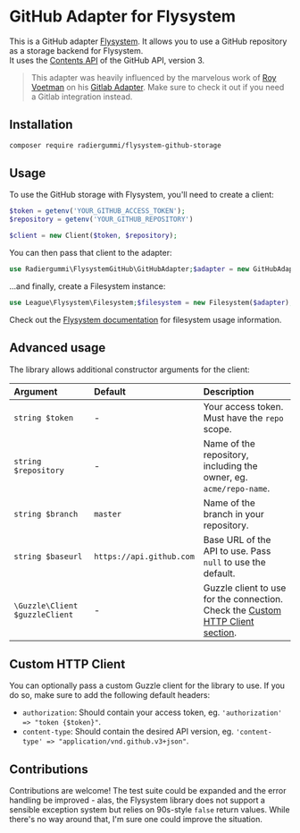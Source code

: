 GitHub Adapter for Flysystem
============================
This is a GitHub adapter [Flysystem](https://github.com/thephpleague/flysystem). It allows you to use a GitHub 
repository as a storage backend for Flysystem.  
It uses the [Contents API](https://developer.github.com/v3/repos/contents/) of the GitHub API, version 3.

> This adapter was heavily influenced by the marvelous work of [Roy Voetman](https://github.com/RoyVoetman) on his 
> [Gitlab Adapter](https://github.com/RoyVoetman/flysystem-gitlab-storage). Make sure to check it out if you need a 
> Gitlab integration instead.

Installation
------------
```bash
composer require radiergummi/flysystem-github-storage
```

Usage
-----
To use the GitHub storage with Flysystem, you'll need to create a client:
```php
$token = getenv('YOUR_GITHUB_ACCESS_TOKEN');
$repository = getenv('YOUR_GITHUB_REPOSITORY')

$client = new Client($token, $repository);
```

You can then pass that client to the adapter:
```php
use Radiergummi\FlysystemGitHub\GitHubAdapter;$adapter = new GitHubAdapter($client);
```

...and finally, create a Filesystem instance:
```php
use League\Flysystem\Filesystem;$filesystem = new Filesystem($adapter);
```

Check out the [Flysystem documentation](https://flysystem.thephpleague.com/api) for filesystem usage information.

Advanced usage
--------------
The library allows additional constructor arguments for the client:

| Argument                       | Default                  | Description                                                                                           |
|:-------------------------------|:-------------------------|:------------------------------------------------------------------------------------------------------|
| `string $token`                | -                        | Your access token. Must have the `repo` scope.                                                        |
| `string $repository`           | -                        | Name of the repository, including the owner, eg. `acme/repo-name`.                                    |
| `string $branch`               | `master`                 | Name of the branch in your repository.                                                                |
| `string $baseurl`              | `https://api.github.com` | Base URL of the API to use. Pass `null` to use the default.                                           |
| `\Guzzle\Client $guzzleClient` | -                        | Guzzle client to use for the connection. Check the [Custom HTTP Client section](#custom-http-client). |

Custom HTTP Client
------------------
You can optionally pass a custom Guzzle client for the library to use. If you do so, make sure to add the following 
default headers:
 - `authorization`: Should contain your access token, eg. `'authorization' => "token {$token}"`.
 - `content-type`: Should contain the desired API version, eg. `'content-type' => "application/vnd.github.v3+json"`.

Contributions
-------------
Contributions are welcome! The test suite could be expanded and the error handling be improved - alas, the Flysystem 
library does not support a sensible exception system but relies on 90s-style `false` return values. While there's no way
around that, I'm sure one could improve the situation.
